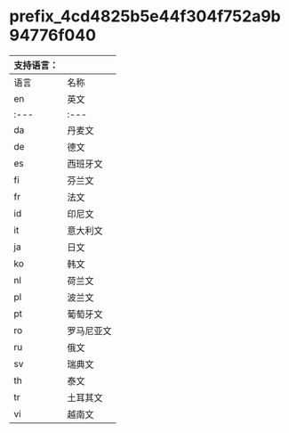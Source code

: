 # prefix\_4cd4825b5e44f304f752a9b94776f040

| 支持语言： |       |
| ----- | ----- |
| 语言    | 名称    |
| en    | 英文    |
| :---  | :---  |
| da    | 丹麦文   |
| de    | 德文    |
| es    | 西班牙文  |
| fi    | 芬兰文   |
| fr    | 法文    |
| id    | 印尼文   |
| it    | 意大利文  |
| ja    | 日文    |
| ko    | 韩文    |
| nl    | 荷兰文   |
| pl    | 波兰文   |
| pt    | 葡萄牙文  |
| ro    | 罗马尼亚文 |
| ru    | 俄文    |
| sv    | 瑞典文   |
| th    | 泰文    |
| tr    | 土耳其文  |
| vi    | 越南文   |
